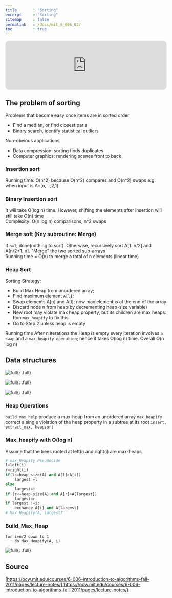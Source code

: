 ```yaml
---
title       : "Sorting"
excerpt     : "Sorting"
sitemap     : false
permalink   : /docs/mit_6_006_02/
toc         : true
---
```



<iframe style="border-radius:12px" src="https://open.spotify.com/embed/track/4E6RYFuOAVX7bI7leduRWI?utm_source=generator" width="100%" height="152" frameBorder="0" allowfullscreen="" allow="autoplay; clipboard-write; encrypted-media; fullscreen; picture-in-picture" loading="lazy"></iframe>

## The problem of sorting
Problems that become easy once items are in sorted order
* Find a median, or find closest paris
* Binary search, identify statistical outliers

Non-obvious applications
* Data compression: sorting finds duplicates
* Computer graphics: rendering scenes front to back

### Insertion sort  
Running time: O(n^2) because O(n^2) compares and O(n^2) swaps e.g. when input is A=[n,...,2,1]

### Binary Insertion sort  
It will take O(log n) time. However, shifting the elements after insertion will still take O(n) time  
Complexity: O(n log n) comparisons,  n^2 swaps

### Merge soft (Key subroutine: Merge)  
If `n=1`, done(nothing to sort). Otherwise, recursively sort A[1..n/2] and A[n/2+1..n]. "Merge" the two sorted sub-arrays  
Running time = O(n) to merge a total of n elements (linear time)

### Heap Sort
Sorting Strategy:
* Build Max Heap from unordered array;
* Find maximum element `A[l]`;
* Swap elements A[n] and A[l]; now max element is at the end of the array
* Discard node n from heap(by decrementing heap-size variable)
* New root may violate max heap property, but its children are max heaps. Run `max_heapify` to fix this
* Go to Step 2 unless heap is empty

Running time
After n iterations the Heap is empty every iteration involves `a swap` and a `max_heapify operation`; hence it takes O(log n) time. Overall O(n log n)

## Data structures
![full](https://hostux.social/system/media_attachments/files/109/781/363/401/971/074/original/e31b615694af3780.jpeg){: .full}

![full](https://hostux.social/system/media_attachments/files/109/781/952/359/944/250/original/dfc7c3b96a04f6b5.jpeg){: .full}

![full](https://hostux.social/system/media_attachments/files/109/781/994/131/570/441/original/ded6befbadfd1017.jpeg){: .full}

### Heap Operations
`build_max_help` produce a max-heap from an unordered array
`max_heapify` correct a single violation of the heap property in a subtree at its root
`insert, extract_max, heapsort`

### Max_heapify with O(log n)
Assume that the trees rooted at left(i) and right(i) are max-heaps

```python
# max_Heapify Pseudocide
l=left(i)
r=right(i)
if(l<=heap_size(A) and A[l]>A[i])
    largest =l
else
    largest=i
if (r<=heap-size(A) and A[r]>A[largest])
    largest=r
if largest !=i:
    exchange A[i] and A[largest]
# Max_Heapify(A, largest)
```

### Build_Max_Heap
```
for i=n/2 down to 1
    do Max_Heapify(A, i)
```

![full](https://hostux.social/system/media_attachments/files/109/782/284/181/820/048/original/f7e37cb8cf1ad842.jpeg){: .full}


## Source
[https://ocw.mit.edu/courses/6-006-introduction-to-algorithms-fall-2011/pages/lecture-notes/](https://ocw.mit.edu/courses/6-006-introduction-to-algorithms-fall-2011/pages/lecture-notes/)